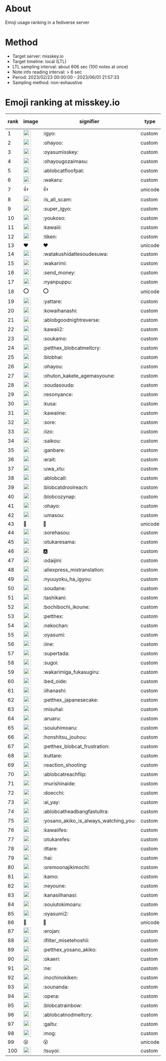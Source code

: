 # About
Emoji usage ranking in a fediverse server

# Method
- Target server: misskey.io
- Target timeline: local (LTL)
- LTL sampling interval: about 606 sec (100 notes at once)
- Note info reading interval: > 6 sec
- Period: 2023/02/23 00:00:00 - 2023/06/01 21:57:33 
- Sampling method: non-exhaustive

# Emoji ranking at misskey.io

|rank|image|signifier|type|frequency score|
|----|----|----|----|----|
|1|<img height="24" src="https://misskey.io/emoji/igyo.webp">|:igyo:|custom|96811|
|2|<img height="24" src="https://misskey.io/emoji/ohayoo.webp">|:ohayoo:|custom|83482|
|3|<img height="24" src="https://misskey.io/emoji/oyasumisskey.webp">|:oyasumisskey:|custom|40757|
|4|<img height="24" src="https://misskey.io/emoji/ohayougozaimasu.webp">|:ohayougozaimasu:|custom|38780|
|5|<img height="24" src="https://misskey.io/emoji/ablobcatfloofpat.webp">|:ablobcatfloofpat:|custom|27441|
|6|<img height="24" src="https://misskey.io/emoji/wakaru.webp">|:wakaru:|custom|24339|
|7|👍|👍|unicode|23785|
|8|<img height="24" src="https://misskey.io/emoji/is_all_scam.webp">|:is_all_scam:|custom|22650|
|9|<img height="24" src="https://misskey.io/emoji/super_igyo.webp">|:super_igyo:|custom|18731|
|10|<img height="24" src="https://misskey.io/emoji/youkoso.webp">|:youkoso:|custom|18240|
|11|<img height="24" src="https://misskey.io/emoji/kawaiii.webp">|:kawaiii:|custom|17462|
|12|<img height="24" src="https://misskey.io/emoji/tiken.webp">|:tiken:|custom|14024|
|13|❤|❤|unicode|13603|
|14|<img height="24" src="https://misskey.io/emoji/watakushidattesoudesuwa.webp">|:watakushidattesoudesuwa:|custom|13474|
|15|<img height="24" src="https://misskey.io/emoji/wakarimi.webp">|:wakarimi:|custom|13037|
|16|<img height="24" src="https://misskey.io/emoji/send_money.webp">|:send_money:|custom|12781|
|17|<img height="24" src="https://misskey.io/emoji/nyanpuppu.webp">|:nyanpuppu:|custom|12730|
|18|⭕|⭕|unicode|12260|
|19|<img height="24" src="https://misskey.io/emoji/yattare.webp">|:yattare:|custom|12212|
|20|<img height="24" src="https://misskey.io/emoji/kowaihanashi.webp">|:kowaihanashi:|custom|11364|
|21|<img height="24" src="https://misskey.io/emoji/ablobgoodnightreverse.webp">|:ablobgoodnightreverse:|custom|10211|
|22|<img height="24" src="https://misskey.io/emoji/kawaii2.webp">|:kawaii2:|custom|9174|
|23|<img height="24" src="https://misskey.io/emoji/soukamo.webp">|:soukamo:|custom|9163|
|24|<img height="24" src="https://misskey.io/emoji/petthex_blobcatmeltcry.webp">|:petthex_blobcatmeltcry:|custom|9089|
|25|<img height="24" src="https://misskey.io/emoji/blobhai.webp">|:blobhai:|custom|9001|
|26|<img height="24" src="https://misskey.io/emoji/ohayou.webp">|:ohayou:|custom|8732|
|27|<img height="24" src="https://misskey.io/emoji/ohuton_kakete_agemasyoune.webp">|:ohuton_kakete_agemasyoune:|custom|8485|
|28|<img height="24" src="https://misskey.io/emoji/soudasouda.webp">|:soudasouda:|custom|7804|
|29|<img height="24" src="https://misskey.io/emoji/resonyance.webp">|:resonyance:|custom|7397|
|30|<img height="24" src="https://misskey.io/emoji/kusa.webp">|:kusa:|custom|7235|
|31|<img height="24" src="https://misskey.io/emoji/kawaiine.webp">|:kawaiine:|custom|6974|
|32|<img height="24" src="https://misskey.io/emoji/sore.webp">|:sore:|custom|6929|
|33|<img height="24" src="https://misskey.io/emoji/iizo.webp">|:iizo:|custom|6446|
|34|<img height="24" src="https://misskey.io/emoji/saikou.webp">|:saikou:|custom|6371|
|35|<img height="24" src="https://misskey.io/emoji/ganbare.webp">|:ganbare:|custom|6242|
|36|<img height="24" src="https://misskey.io/emoji/erait.webp">|:erait:|custom|6157|
|37|<img height="24" src="https://misskey.io/emoji/uwa_xtu.webp">|:uwa_xtu:|custom|6123|
|38|<img height="24" src="https://misskey.io/emoji/ablobcall.webp">|:ablobcall:|custom|6010|
|39|<img height="24" src="https://misskey.io/emoji/blobcatdroolreach.webp">|:blobcatdroolreach:|custom|5666|
|40|<img height="24" src="https://misskey.io/emoji/blobcozynap.webp">|:blobcozynap:|custom|5637|
|41|<img height="24" src="https://misskey.io/emoji/ohayo.webp">|:ohayo:|custom|5537|
|42|<img height="24" src="https://misskey.io/emoji/umasou.webp">|:umasou:|custom|5382|
|43|🎉|🎉|unicode|5349|
|44|<img height="24" src="https://misskey.io/emoji/sorehasou.webp">|:sorehasou:|custom|5331|
|45|<img height="24" src="https://misskey.io/emoji/otukaresama.webp">|:otukaresama:|custom|5290|
|46|<img height="24" src="https://misskey.io/emoji/a.webp">|:a:|custom|5199|
|47|<img height="24" src="https://misskey.io/emoji/odaijini.webp">|:odaijini:|custom|5184|
|48|<img height="24" src="https://misskey.io/emoji/aliexpress_mistranslation.webp">|:aliexpress_mistranslation:|custom|5178|
|49|<img height="24" src="https://misskey.io/emoji/nyuuyoku_ha_igyou.webp">|:nyuuyoku_ha_igyou:|custom|5071|
|50|<img height="24" src="https://misskey.io/emoji/soudane.webp">|:soudane:|custom|4880|
|51|<img height="24" src="https://misskey.io/emoji/tashikani.webp">|:tashikani:|custom|4865|
|52|<img height="24" src="https://misskey.io/emoji/bochibochi_ikoune.webp">|:bochibochi_ikoune:|custom|4803|
|53|<img height="24" src="https://misskey.io/emoji/petthex.webp">|:petthex:|custom|4642|
|54|<img height="24" src="https://misskey.io/emoji/nekochan.webp">|:nekochan:|custom|4636|
|55|<img height="24" src="https://misskey.io/emoji/oyasumi.webp">|:oyasumi:|custom|4398|
|56|<img height="24" src="https://misskey.io/emoji/iine.webp">|:iine:|custom|4383|
|57|<img height="24" src="https://misskey.io/emoji/supertada.webp">|:supertada:|custom|4352|
|58|<img height="24" src="https://misskey.io/emoji/sugoi.webp">|:sugoi:|custom|4158|
|59|<img height="24" src="https://misskey.io/emoji/wakarimiga_fukasugiru.webp">|:wakarimiga_fukasugiru:|custom|4131|
|60|<img height="24" src="https://misskey.io/emoji/bed_oide.webp">|:bed_oide:|custom|3888|
|61|<img height="24" src="https://misskey.io/emoji/iihanashi.webp">|:iihanashi:|custom|3883|
|62|<img height="24" src="https://misskey.io/emoji/petthex_japanesecake.webp">|:petthex_japanesecake:|custom|3881|
|63|<img height="24" src="https://misskey.io/emoji/misuhai.webp">|:misuhai:|custom|3862|
|64|<img height="24" src="https://misskey.io/emoji/aruaru.webp">|:aruaru:|custom|3839|
|65|<img height="24" src="https://misskey.io/emoji/souiuhimoaru.webp">|:souiuhimoaru:|custom|3823|
|66|<img height="24" src="https://misskey.io/emoji/honshitsu_jouhou.webp">|:honshitsu_jouhou:|custom|3787|
|67|<img height="24" src="https://misskey.io/emoji/petthex_blobcat_frustration.webp">|:petthex_blobcat_frustration:|custom|3529|
|68|<img height="24" src="https://misskey.io/emoji/kuttare.webp">|:kuttare:|custom|3527|
|69|<img height="24" src="https://misskey.io/emoji/reaction_shooting.webp">|:reaction_shooting:|custom|3512|
|70|<img height="24" src="https://misskey.io/emoji/ablobcatreachflip.webp">|:ablobcatreachflip:|custom|3286|
|71|<img height="24" src="https://misskey.io/emoji/murishinaide.webp">|:murishinaide:|custom|3234|
|72|<img height="24" src="https://misskey.io/emoji/doecchi.webp">|:doecchi:|custom|3129|
|73|<img height="24" src="https://misskey.io/emoji/ai_yay.webp">|:ai_yay:|custom|3124|
|74|<img height="24" src="https://misskey.io/emoji/ablobcatheadbangfastultra.webp">|:ablobcatheadbangfastultra:|custom|3086|
|75|<img height="24" src="https://misskey.io/emoji/yosano_akiko_is_always_watching_you.webp">|:yosano_akiko_is_always_watching_you:|custom|3083|
|76|<img height="24" src="https://misskey.io/emoji/kawaiifes.webp">|:kawaiifes:|custom|3063|
|77|<img height="24" src="https://misskey.io/emoji/otukarefes.webp">|:otukarefes:|custom|3022|
|78|<img height="24" src="https://misskey.io/emoji/ittare.webp">|:ittare:|custom|2962|
|79|<img height="24" src="https://misskey.io/emoji/hai.webp">|:hai:|custom|2906|
|80|<img height="24" src="https://misskey.io/emoji/oremoonajikimochi.webp">|:oremoonajikimochi:|custom|2898|
|81|<img height="24" src="https://misskey.io/emoji/kamo.webp">|:kamo:|custom|2867|
|82|<img height="24" src="https://misskey.io/emoji/neyoune.webp">|:neyoune:|custom|2848|
|83|<img height="24" src="https://misskey.io/emoji/kanasiihanasi.webp">|:kanasiihanasi:|custom|2834|
|84|<img height="24" src="https://misskey.io/emoji/souiutokimoaru.webp">|:souiutokimoaru:|custom|2811|
|85|<img height="24" src="https://misskey.io/emoji/oyasumi2.webp">|:oyasumi2:|custom|2780|
|86|🤔|🤔|unicode|2755|
|87|<img height="24" src="https://misskey.io/emoji/erojan.webp">|:erojan:|custom|2686|
|88|<img height="24" src="https://misskey.io/emoji/ifilter_misetehoshii.webp">|:ifilter_misetehoshii:|custom|2680|
|89|<img height="24" src="https://misskey.io/emoji/petthex_yosano_akiko.webp">|:petthex_yosano_akiko:|custom|2650|
|90|<img height="24" src="https://misskey.io/emoji/okaeri.webp">|:okaeri:|custom|2637|
|91|<img height="24" src="https://misskey.io/emoji/ne.webp">|:ne:|custom|2635|
|92|<img height="24" src="https://misskey.io/emoji/inochinokiken.webp">|:inochinokiken:|custom|2607|
|93|<img height="24" src="https://misskey.io/emoji/sounanda.webp">|:sounanda:|custom|2593|
|94|<img height="24" src="https://misskey.io/emoji/opera.webp">|:opera:|custom|2521|
|95|<img height="24" src="https://misskey.io/emoji/blobcatrainbow.webp">|:blobcatrainbow:|custom|2450|
|96|<img height="24" src="https://misskey.io/emoji/ablobcatnodmeltcry.webp">|:ablobcatnodmeltcry:|custom|2401|
|97|<img height="24" src="https://misskey.io/emoji/galtu.webp">|:galtu:|custom|2387|
|98|<img height="24" src="https://misskey.io/emoji/mog.webp">|:mog:|custom|2361|
|99|😮|😮|unicode|2330|
|100|<img height="24" src="https://misskey.io/emoji/tsuyoi.webp">|:tsuyoi:|custom|2330|
